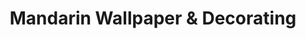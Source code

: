 ---
title: "Mandarin Wallpaper & Decorating"
url: /jacksonville/mandarin-wallpaper-und-decorating/
shop: Raumausstattung
---
